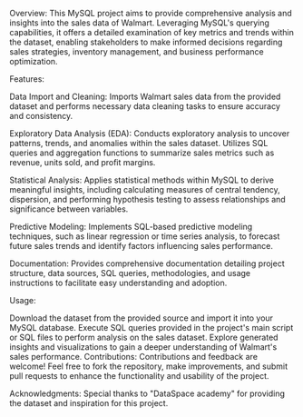 Overview: This MySQL project aims to provide comprehensive analysis and insights into the sales data of Walmart. Leveraging MySQL's querying capabilities, it offers a detailed examination of key metrics and trends within the dataset, enabling stakeholders to make informed decisions regarding sales strategies, inventory management, and business performance optimization.

Features:

Data Import and Cleaning: Imports Walmart sales data from the provided dataset and performs necessary data cleaning tasks to ensure accuracy and consistency.

Exploratory Data Analysis (EDA): Conducts exploratory analysis to uncover patterns, trends, and anomalies within the sales dataset. Utilizes SQL queries and aggregation functions to summarize sales metrics such as revenue, units sold, and profit margins.

Statistical Analysis: Applies statistical methods within MySQL to derive meaningful insights, including calculating measures of central tendency, dispersion, and performing hypothesis testing to assess relationships and significance between variables.

Predictive Modeling: Implements SQL-based predictive modeling techniques, such as linear regression or time series analysis, to forecast future sales trends and identify factors influencing sales performance.

Documentation: Provides comprehensive documentation detailing project structure, data sources, SQL queries, methodologies, and usage instructions to facilitate easy understanding and adoption.

Usage:

Download the dataset from the provided source and import it into your MySQL database. Execute SQL queries provided in the project's main script or SQL files to perform analysis on the sales dataset. Explore generated insights and visualizations to gain a deeper understanding of Walmart's sales performance. Contributions: Contributions and feedback are welcome! Feel free to fork the repository, make improvements, and submit pull requests to enhance the functionality and usability of the project.

Acknowledgments: Special thanks to "DataSpace academy" for providing the dataset and inspiration for this project.
